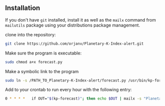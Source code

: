 ## Installation

If you don't have ```git``` installed, install it as well as the ```mailx``` command from ```mailutils``` package using your distributions package management.

clone into the repository:

```bash
git clone https://github.com/orjanv/Planetary-K-Index-alert.git
```

Make sure the program is executable:
```bash
sudo chmod a+x forecast.py
``` 

Make a symbolic link to the program
```bash
sudo ln -s /PATH_TO_Planetary-K-Index-alert/forecast.py /usr/bin/kp-forecast
```

Add to your crontab to run every hour with the following entry:

```bash
0 * * * *	if OUT="$(kp-forecast)"; then echo $OUT | mailx -s "Planetary K-Index Alert" orjanv@gmail.com; fi
```
